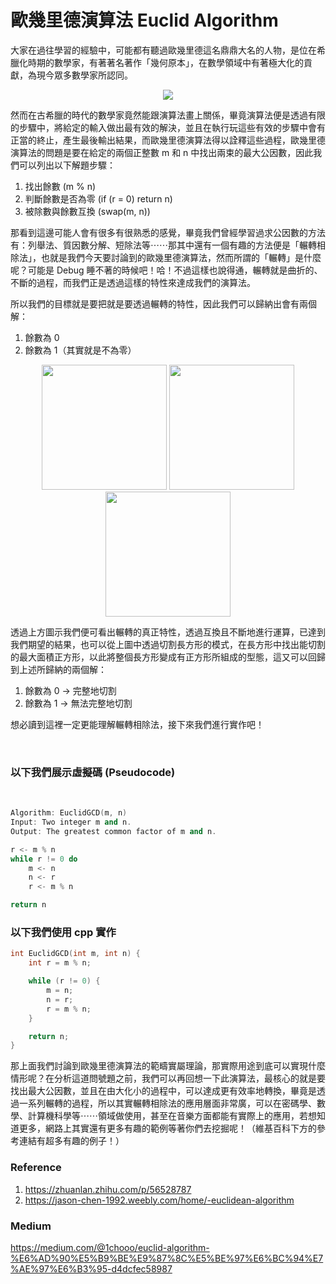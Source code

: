# 歐幾里德演算法 Euclid Algorithm

大家在過往學習的經驗中，可能都有聽過歐幾里德這名鼎鼎大名的人物，是位在希臘化時期的數學家，有著著名著作「幾何原本」，在數學領域中有著極大化的貢獻，為現今眾多數學家所認同。

<!-- ![plot](https://pic1.zhimg.com/80/v2-31de2e340e4eff1ce2bdf1a5db44a80c_1440w.jpg) -->

<div style="text-align: center">
<img src="https://pic1.zhimg.com/80/v2-31de2e340e4eff1ce2bdf1a5db44a80c_1440w.jpg"/>
</div>

然而在古希臘的時代的數學家竟然能跟演算法畫上關係，畢竟演算法便是透過有限的步驟中，將給定的輸入做出最有效的解決，並且在執行玩這些有效的步驟中會有正當的終止，產生最後輸出結果，而歐幾里德演算法得以詮釋這些過程，歐幾里德演算法的問題是要在給定的兩個正整數 m 和 n 中找出兩束的最大公因數，因此我們可以列出以下解題步驟：

1. 找出餘數 (m % n)
2. 判斷餘數是否為零 (if (r = 0) return n)
3. 被除數與餘數互換 (swap(m, n))

那看到這邊可能人會有很多有很熟悉的感覺，畢竟我們曾經學習過求公因數的方法有：列舉法、質因數分解、短除法等⋯⋯那其中還有一個有趣的方法便是「輾轉相除法」，也就是我們今天要討論到的歐幾里德演算法，然而所謂的「輾轉」是什麼呢？可能是 Debug 睡不著的時候吧！哈！不過這樣也說得通，輾轉就是曲折的、不斷的過程，而我們正是透過這樣的特性來達成我們的演算法。

所以我們的目標就是要把就是要透過輾轉的特性，因此我們可以歸納出會有兩個解：

1. 餘數為 0
2. 餘數為 1（其實就是不為零）


<!-- <div style="text-align: center">
<img src="https://miro.medium.com/max/1400/1*ZtKWx4DZ0FY6SBSctDWtUQ.png"/>
</div>

<div style="text-align: center">
<img src="https://cdn-images-1.medium.com/max/1600/1*GLbMrGYdxAAT-3Vee-vXDA.png"/>
</div> -->


<center class="half">
    <img src="https://miro.medium.com/max/1400/1*ZtKWx4DZ0FY6SBSctDWtUQ.png" width="200"/>
	<img src="https://miro.medium.com/max/1400/1*GLbMrGYdxAAT-3Vee-vXDA.png" width="200"/>
	<img src="https://miro.medium.com/max/875/1*Gd0_6zUNEZTYzI01peXPIA.png" width="200"/>
</center>

透過上方圖示我們便可看出輾轉的真正特性，透過互換且不斷地進行運算，已達到我們期望的結果，也可以從上圖中透過切割長方形的模式，在長方形中找出能切割的最大面積正方形，以此將整個長方形變成有正方形所組成的型態，這又可以回歸到上述所歸納的兩個解：

1. 餘數為 0 -> 完整地切割
2. 餘數為 1 -> 無法完整地切割

想必讀到這裡一定更能理解輾轉相除法，接下來我們進行實作吧！

<br>

### 以下我們展示虛擬碼 (Pseudocode)

<br>

``` cpp
Algorithm: EuclidGCD(m, n)
Input: Two integer m and n.
Output: The greatest common factor of m and n.

r <- m % n
while r != 0 do
    m <- n
    n <- r
    r <- m % n

return n
```

### 以下我們使用 cpp 實作

``` cpp
int EuclidGCD(int m, int n) {
	int r = m % n;

	while (r != 0) {
		m = n;
		n = r;
		r = m % n;
	}

	return n;
}
```

那上面我們討論到歐幾里德演算法的範疇實屬理論，那實際用途到底可以實現什麼情形呢？在分析這道問號題之前，我們可以再回想一下此演算法，最核心的就是要找出最大公因數，並且在由大化小的過程中，可以達成更有效率地轉換，畢竟是透過一系列輾轉的過程，所以其實輾轉相除法的應用層面非常廣，可以在密碼學、數學、計算機科學等⋯⋯領域做使用，甚至在音樂方面都能有實際上的應用，若想知道更多，網路上其實還有更多有趣的範例等著你們去挖掘呢！（維基百科下方的參考連結有超多有趣的例子！）



### Reference
1. https://zhuanlan.zhihu.com/p/56528787
2. https://jason-chen-1992.weebly.com/home/-euclidean-algorithm

### Medium
https://medium.com/@1chooo/euclid-algorithm-%E6%AD%90%E5%B9%BE%E9%87%8C%E5%BE%97%E6%BC%94%E7%AE%97%E6%B3%95-d4dcfec58987